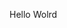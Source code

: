 Hello Wolrd

























































































































































































































































































































































































































































































































































































































































































































































































































































































































































































































































































































































































































































































































































































































































































































































































